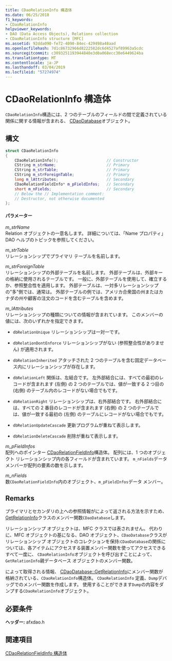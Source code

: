 ```yaml
---
title: CDaoRelationInfo 構造体
ms.date: 06/25/2018
f1_keywords:
- CDaoRelationInfo
helpviewer_keywords:
- DAO (Data Access Objects), Relations collection
- CDaoRelationInfo structure [MFC]
ms.assetid: 92dda090-fe72-4090-84ec-429498a48aad
ms.openlocfilehash: 7d1c86732966d8222582dc6d4527af89963a5cdc
ms.sourcegitcommit: c3093251193944840e3d0a068ecc30e6449624ba
ms.translationtype: MT
ms.contentlocale: ja-JP
ms.lasthandoff: 03/04/2019
ms.locfileid: "57274974"
---
```

# <a name="cdaorelationinfo-structure"></a>CDaoRelationInfo 構造体

`CDaoRelationInfo`構造には、2 つのテーブルのフィールドの間で定義されている関係に関する情報が含まれる、 [CDaoDatabase](../../mfc/reference/cdaodatabase-class.md)オブジェクト。

## <a name="syntax"></a>構文

```cpp
struct CDaoRelationInfo
{
    CDaoRelationInfo();                     // Constructor
    CString m_strName;                      // Primary
    CString m_strTable;                     // Primary
    CString m_strForeignTable;              // Primary
    long m_lAttributes;                     // Secondary
    CDaoRelationFieldInfo* m_pFieldInfos;   // Secondary
    short m_nFields;                        // Secondary
    // Below the // Implementation comment:
    // Destructor, not otherwise documented
};
```

#### <a name="parameters"></a>パラメーター

*m_strName*<br/>
Relation オブジェクトの一意名します。 詳細については、「Name プロパティ」DAO ヘルプのトピックを参照してください。

*m_strTable*<br/>
リレーションシップでプライマリ テーブルを名前します。

*m_strForeignTable*<br/>
リレーションシップの外部テーブルを名前します。 外部テーブルは、外部キーの格納に使用されるテーブルです。 一般に、外部テーブルを使用して、確立するか、参照整合性を適用します。 外部テーブルは、一対多リレーションシップの"多"側では、通常は。 外部テーブルの例では、アメリカ合衆国の州またはカナダの州や顧客の注文のコードを含むテーブルを含めます。

*m_lAttributes*<br/>
リレーションシップの種類についての情報が含まれています。 このメンバーの値には、次のいずれかを指定できます。

- `dbRelationUnique` リレーションシップは一対一です。

- `dbRelationDontEnforce` リレーションシップがない (参照整合性がありません) が適用されます。

- `dbRelationInherited` アタッチされた 2 つのテーブルを含む固定データベース内にリレーションシップが存在します。

- `dbRelationLeft` 関係は、左結合です。 左外部結合には、すべての最初のレコードが含まれます (左側) の 2 つのテーブルでは、値が一致する 2 つ目の (右側) のテーブル内のレコードがない場合でもです。

- `dbRelationRight` リレーションシップは、右外部結合です。 右外部結合には、すべての 2 番目のレコードが含まれます (右側) の 2 つのテーブルでは、値が一致する最初の (左側) のテーブルにレコードがない場合でもです。

- `dbRelationUpdateCascade` 更新プログラムが重ねて表示します。

- `dbRelationDeleteCascade` 削除が重ねて表示します。

*m_pFieldInfos*<br/>
配列へのポインター [CDaoRelationFieldInfo](../../mfc/reference/cdaorelationfieldinfo-structure.md)構造体。 配列には、1 つのオブジェクト リレーションシップ内の各フィールドが含まれています。 `m_nFields`データ メンバーが配列の要素の数を示します。

*m_nFields*<br/>
数`CDaoRelationFieldInfo`内のオブジェクト、`m_pFieldInfos`データ メンバー。

## <a name="remarks"></a>Remarks

プライマリとセカンダリの上への参照情報がによって返される方法を示すため、 [GetRelationInfo](../../mfc/reference/cdaodatabase-class.md#getrelationinfo)クラスのメンバー関数`CDaoDatabase`します。

リレーションシップ オブジェクトは、MFC クラスでは表されません。 代わりに、MFC オブジェクトの基になる、DAO オブジェクト、`CDaoDatabase`クラスがリレーションシップ オブジェクトのコレクションを保持:`CDaoDatabase`の関係については、各アイテムにアクセスする装置メンバー関数を使ってアクセスできるすべて一度に、 `CDaoRelationInfo`オブジェクトを呼び出すことによって、`GetRelationInfo`親データベース オブジェクトのメンバー関数。

によって取得される情報、 [CDaoDatabase::GetRelationInfo](../../mfc/reference/cdaodatabase-class.md#getrelationinfo)にメンバー関数が格納されている、`CDaoRelationInfo`構造体。 `CDaoRelationInfo` 定義、`Dump`デバッグでのメンバー関数を作成します。 使用することができます`Dump`の内容をダンプする`CDaoRelationInfo`オブジェクト。

## <a name="requirements"></a>必要条件

**ヘッダー:** afxdao.h

## <a name="see-also"></a>関連項目

[CDaoRelationFieldInfo 構造体](../../mfc/reference/cdaorelationfieldinfo-structure.md)
